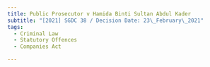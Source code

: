 ```yaml
---
title: Public Prosecutor v Hamida Binti Sultan Abdul Kader
subtitle: "[2021] SGDC 38 / Decision Date: 23\_February\_2021"
tags:
  - Criminal Law
  - Statutory Offences
  - Companies Act

---
```

